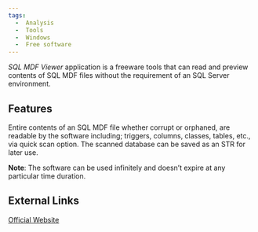```yaml
---
tags:
  -  Analysis
  -  Tools
  -  Windows
  -  Free software
---
```

*SQL MDF Viewer* application is a freeware tools that can read and
preview contents of SQL MDF files without the requirement of an SQL
Server environment.

## Features

Entire contents of an SQL MDF file whether corrupt or orphaned, are
readable by the software including; triggers, columns, classes, tables,
etc., via quick scan option. The scanned database can be saved as an STR
for later use.

**Note**: The software can be used infinitely and doesn’t expire at any
particular time duration.

## External Links

[Official Website](http://www.systoolsgroup.com/)